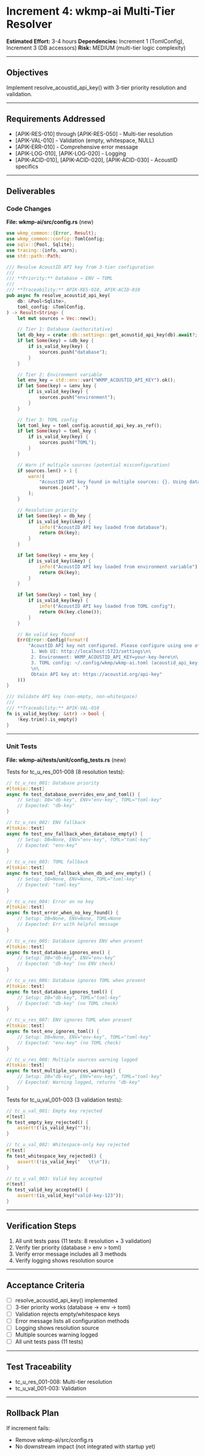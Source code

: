 # Increment 4: wkmp-ai Multi-Tier Resolver

**Estimated Effort:** 3-4 hours
**Dependencies:** Increment 1 (TomlConfig), Increment 3 (DB accessors)
**Risk:** MEDIUM (multi-tier logic complexity)

---

## Objectives

Implement resolve_acoustid_api_key() with 3-tier priority resolution and validation.

---

## Requirements Addressed

- [APIK-RES-010] through [APIK-RES-050] - Multi-tier resolution
- [APIK-VAL-010] - Validation (empty, whitespace, NULL)
- [APIK-ERR-010] - Comprehensive error message
- [APIK-LOG-010], [APIK-LOG-020] - Logging
- [APIK-ACID-010], [APIK-ACID-020], [APIK-ACID-030] - AcoustID specifics

---

## Deliverables

### Code Changes

**File: wkmp-ai/src/config.rs** (new)

```rust
use wkmp_common::{Error, Result};
use wkmp_common::config::TomlConfig;
use sqlx::{Pool, Sqlite};
use tracing::{info, warn};
use std::path::Path;

/// Resolve AcoustID API key from 3-tier configuration
///
/// **Priority:** Database → ENV → TOML
///
/// **Traceability:** APIK-RES-010, APIK-ACID-010
pub async fn resolve_acoustid_api_key(
    db: &Pool<Sqlite>,
    toml_config: &TomlConfig,
) -> Result<String> {
    let mut sources = Vec::new();

    // Tier 1: Database (authoritative)
    let db_key = crate::db::settings::get_acoustid_api_key(db).await?;
    if let Some(key) = &db_key {
        if is_valid_key(key) {
            sources.push("database");
        }
    }

    // Tier 2: Environment variable
    let env_key = std::env::var("WKMP_ACOUSTID_API_KEY").ok();
    if let Some(key) = &env_key {
        if is_valid_key(key) {
            sources.push("environment");
        }
    }

    // Tier 3: TOML config
    let toml_key = toml_config.acoustid_api_key.as_ref();
    if let Some(key) = toml_key {
        if is_valid_key(key) {
            sources.push("TOML");
        }
    }

    // Warn if multiple sources (potential misconfiguration)
    if sources.len() > 1 {
        warn!(
            "AcoustID API key found in multiple sources: {}. Using database (highest priority).",
            sources.join(", ")
        );
    }

    // Resolution priority
    if let Some(key) = db_key {
        if is_valid_key(&key) {
            info!("AcoustID API key loaded from database");
            return Ok(key);
        }
    }

    if let Some(key) = env_key {
        if is_valid_key(&key) {
            info!("AcoustID API key loaded from environment variable");
            return Ok(key);
        }
    }

    if let Some(key) = toml_key {
        if is_valid_key(key) {
            info!("AcoustID API key loaded from TOML config");
            return Ok(key.clone());
        }
    }

    // No valid key found
    Err(Error::Config(format!(
        "AcoustID API key not configured. Please configure using one of:\n\
         1. Web UI: http://localhost:5723/settings\n\
         2. Environment: WKMP_ACOUSTID_API_KEY=your-key-here\n\
         3. TOML config: ~/.config/wkmp/wkmp-ai.toml (acoustid_api_key = \"your-key\")\n\
         \n\
         Obtain API key at: https://acoustid.org/api-key"
    )))
}

/// Validate API key (non-empty, non-whitespace)
///
/// **Traceability:** APIK-VAL-010
fn is_valid_key(key: &str) -> bool {
    !key.trim().is_empty()
}
```

---

### Unit Tests

**File: wkmp-ai/tests/unit/config_tests.rs** (new)

Tests for tc_u_res_001-008 (8 resolution tests):

```rust
// tc_u_res_001: Database priority
#[tokio::test]
async fn test_database_overrides_env_and_toml() {
    // Setup: DB="db-key", ENV="env-key", TOML="toml-key"
    // Expected: "db-key"
}

// tc_u_res_002: ENV fallback
#[tokio::test]
async fn test_env_fallback_when_database_empty() {
    // Setup: DB=None, ENV="env-key", TOML="toml-key"
    // Expected: "env-key"
}

// tc_u_res_003: TOML fallback
#[tokio::test]
async fn test_toml_fallback_when_db_and_env_empty() {
    // Setup: DB=None, ENV=None, TOML="toml-key"
    // Expected: "toml-key"
}

// tc_u_res_004: Error on no key
#[tokio::test]
async fn test_error_when_no_key_found() {
    // Setup: DB=None, ENV=None, TOML=None
    // Expected: Err with helpful message
}

// tc_u_res_005: Database ignores ENV when present
#[tokio::test]
async fn test_database_ignores_env() {
    // Setup: DB="db-key", ENV="env-key"
    // Expected: "db-key" (no ENV check)
}

// tc_u_res_006: Database ignores TOML when present
#[tokio::test]
async fn test_database_ignores_toml() {
    // Setup: DB="db-key", TOML="toml-key"
    // Expected: "db-key" (no TOML check)
}

// tc_u_res_007: ENV ignores TOML when present
#[tokio::test]
async fn test_env_ignores_toml() {
    // Setup: DB=None, ENV="env-key", TOML="toml-key"
    // Expected: "env-key" (no TOML check)
}

// tc_u_res_008: Multiple sources warning logged
#[tokio::test]
async fn test_multiple_sources_warning() {
    // Setup: DB="db-key", ENV="env-key", TOML="toml-key"
    // Expected: Warning logged, returns "db-key"
}
```

Tests for tc_u_val_001-003 (3 validation tests):

```rust
// tc_u_val_001: Empty key rejected
#[test]
fn test_empty_key_rejected() {
    assert!(!is_valid_key(""));
}

// tc_u_val_002: Whitespace-only key rejected
#[test]
fn test_whitespace_key_rejected() {
    assert!(!is_valid_key("   \t\n"));
}

// tc_u_val_003: Valid key accepted
#[test]
fn test_valid_key_accepted() {
    assert!(is_valid_key("valid-key-123"));
}
```

---

## Verification Steps

1. All unit tests pass (11 tests: 8 resolution + 3 validation)
2. Verify tier priority (database > env > toml)
3. Verify error message includes all 3 methods
4. Verify logging shows resolution source

---

## Acceptance Criteria

- [ ] resolve_acoustid_api_key() implemented
- [ ] 3-tier priority works (database → env → toml)
- [ ] Validation rejects empty/whitespace keys
- [ ] Error message lists all configuration methods
- [ ] Logging shows resolution source
- [ ] Multiple sources warning logged
- [ ] All unit tests pass (11 tests)

---

## Test Traceability

- tc_u_res_001-008: Multi-tier resolution
- tc_u_val_001-003: Validation

---

## Rollback Plan

If increment fails:
- Remove wkmp-ai/src/config.rs
- No downstream impact (not integrated with startup yet)
